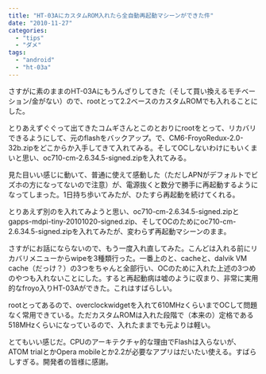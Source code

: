 ```yaml
---
title: "HT-03AにカスタムROM入れたら全自動再起動マシーンができた件"
date: "2010-11-27"
categories: 
  - "tips"
  - "ダメ"
tags: 
  - "android"
  - "ht-03a"
---
```


さすがに素のままのHT-03Aにもうんざりしてきた（そして買い換えるモチベーション/金がない）ので、rootとって2.2ベースのカスタムROMでも入れることにした。

とりあえずぐぐって出てきたコムギさんとこのとおりにrootをとって、リカバリできるようにして、元のflashをバックアップ。で、CM6-FroyoRedux-2.0-32b.zipをどこからか入手してきて入れてみる。そしてOCしないわけにもいくまいと思い、oc710-cm-2.6.34.5-signed.zipを入れてみる。

見た目いい感じに動いて、普通に使えて感動した（ただしAPNがデフォルトでビズホの方になってないので注意）が、電源抜くと数分で勝手に再起動するようになってしまった。1日持ち歩いてみたが、ひたすら再起動を続けてくれる。

とりあえず別のを入れてみようと思い、oc710-cm-2.6.34.5-signed.zipとgapps-mdpi-tiny-20101020-signed.zip、そしてOCのためにoc710-cm-2.6.34.5-signed.zipを入れてみたが、変わらず再起動マシーンのまま。

さすがにお話にならないので、もう一度入れ直してみた。こんどは入れる前にリカバリメニューからwipeを3種類行った。一番上のと、cacheと、dalvik VM cache（だっけ？）の3つをちゃんと全部行い、OCのために入れた上述の3つめのやつも入れないことにした。すると再起動病は嘘のように収まり、非常に実用的なfroyo入りHT-03Aができた。これはすばらしい。

rootとってあるので、overclockwidgetを入れて610MHzくらいまでOCして問題なく常用できている。ただカスタムROMは入れた段階で（本来の）定格である518MHzくらいになっているので、入れたままでも元よりは軽い。

とてもいい感じだ。CPUのアーキテクチャ的な理由でFlashは入らないが、ATOM trialとかOpera mobileとか2.2が必要なアプリはだいたい使える。すばらしすぎる。開発者の皆様に感謝。
